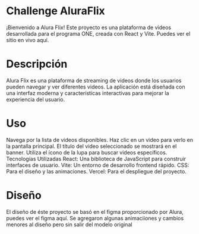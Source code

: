 # Challenge AluraFlix

¡Bienvenido a Alura Flix! Este proyecto es una plataforma de videos desarrollada para el programa ONE, creada con React y Vite. Puedes ver el sitio en vivo aquí.

# Descripción

Alura Flix es una plataforma de streaming de videos donde los usuarios pueden navegar y ver diferentes videos. La aplicación está diseñada con una interfaz moderna y características interactivas para mejorar la experiencia del usuario.

# Uso
Navega por la lista de videos disponibles.
Haz clic en un video para verlo en la pantalla principal.
El título del video seleccionado se mostrará en el banner.
Utiliza el ícono de la lupa para buscar videos específicos.
Tecnologías Utilizadas
React: Una biblioteca de JavaScript para construir interfaces de usuario.
Vite: Un entorno de desarrollo frontend rápido.
CSS: Para el diseño y las animaciones.
Vercel: Para el despliegue del proyecto.

# Diseño

El diseño de éste proyecto se basó en el figma proporcionado por Alura, puedes ver el figma aquí. Se agregaron algunas animaciiones y cambios menores al diseño pero sin salir del modelo original
